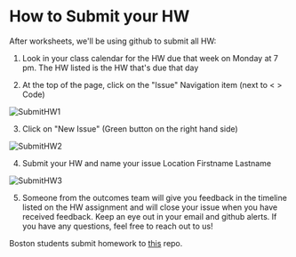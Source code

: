 # How to Submit your HW 

After worksheets, we'll be using github to submit all HW:

1. Look in your class calendar for the HW due that week on Monday at 7 pm. The HW listed is the HW that's due that day 

2. At the top of the page, click on the "Issue" Navigation item (next to < > Code) 

![SubmitHW1](https://user-images.githubusercontent.com/18074591/31462600-50b96008-ae9b-11e7-8c15-3e804f73ea87.png)

3. Click on "New Issue" (Green button on the right hand side) 

![SubmitHW2](https://user-images.githubusercontent.com/18074591/31462599-50b0ef4a-ae9b-11e7-8b94-a9cbf3f64275.png)

4. Submit your HW and name your issue Location Firstname Lastname 

![SubmitHW3](https://user-images.githubusercontent.com/18074591/31462598-50a1e946-ae9b-11e7-81d6-ae02012ea333.png)

5. Someone from the outcomes team will give you feedback in the timeline listed on the HW assignment and will close your issue when you have received feedback. Keep an eye out in your email and github alerts. If you have any questions, feel free to reach out to us! 

Boston students submit homework to [this](https://github.com/CoachJoyhaugen/boston-outcomes-homework) repo.
